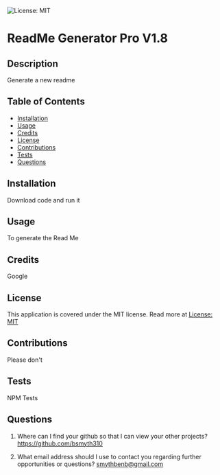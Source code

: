 ![License: MIT](https://img.shields.io/badge/License-MIT-yellow.svg)
  
  # ReadMe Generator Pro V1.8

  ## Description

  Generate a new readme

  ## Table of Contents

  - [Installation](#installation)
  - [Usage](#usage)
  - [Credits](#credits)
  - [License](#license)
  - [Contributions](#contributions)
  - [Tests](#tests)
  - [Questions](#questions)

  ## Installation

  Download code and run it

  ## Usage

  To generate the Read Me
  

  ## Credits

  Google

  ## License

  This application is covered under the MIT license. Read more at [License: MIT](https://opensource.org/licenses/MIT)

  ## Contributions

  Please don't

  ## Tests

  NPM Tests

  ## Questions

  1. Where can I find your github so that I can view your other projects? https://github.com/bsmyth310

  2. What email address should I use to contact you regarding further opportunities or questions? smythbenb@gmail.com
